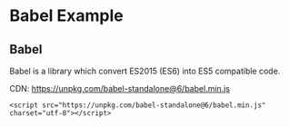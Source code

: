 # Babel Example

## Babel
Babel is a library which convert ES2015 (ES6) into ES5 compatible code.

CDN: https://unpkg.com/babel-standalone@6/babel.min.js
```
<script src="https://unpkg.com/babel-standalone@6/babel.min.js" charset="utf-8"></script>
```